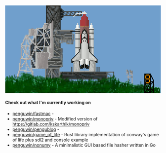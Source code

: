 ![](https://raw.githubusercontent.com/penguwin/penguwin/master/assets/shuttle.gif)

#### Check out what I'm currently working on

- [penguwin/fastmac](https://github.com/penguwin/fastmac) - 
- [penguwin/monopriv](https://github.com/penguwin/monopriv) - Modified version of https://gitlab.com/kskarthik/monopriv
- [penguwin/pengublog](https://github.com/penguwin/pengublog) - 
- [penguwin/game_of_life](https://github.com/penguwin/game_of_life) - Rust library implementation of conway&#39;s game of life plus sdl2 and console example
- [penguwin/nonumy](https://github.com/penguwin/nonumy) - A minimalistic GUI based file hasher written in Go
